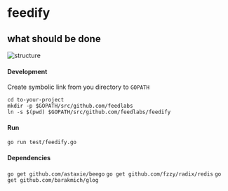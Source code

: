 feedify
=======

what should be done
-------------------
![structure](https://cloud.githubusercontent.com/assets/1843523/3927887/bb8c4260-2401-11e4-944f-3f89eeefb72f.png)


#### Development
Create symbolic link from you directory to `GOPATH`
```
cd to-your-project
mkdir -p $GOPATH/src/github.com/feedlabs
ln -s $(pwd) $GOPATH/src/github.com/feedlabs/feedify
```

#### Run
`go run test/feedify.go`

#### Dependencies
`go get github.com/astaxie/beego`
`go get github.com/fzzy/radix/redis`
`go get github.com/barakmich/glog`
